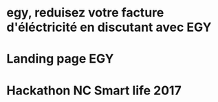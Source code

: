 # egy, reduisez votre facture d'éléctricité en discutant avec EGY

# Landing page EGY

# Hackathon NC Smart life 2017
